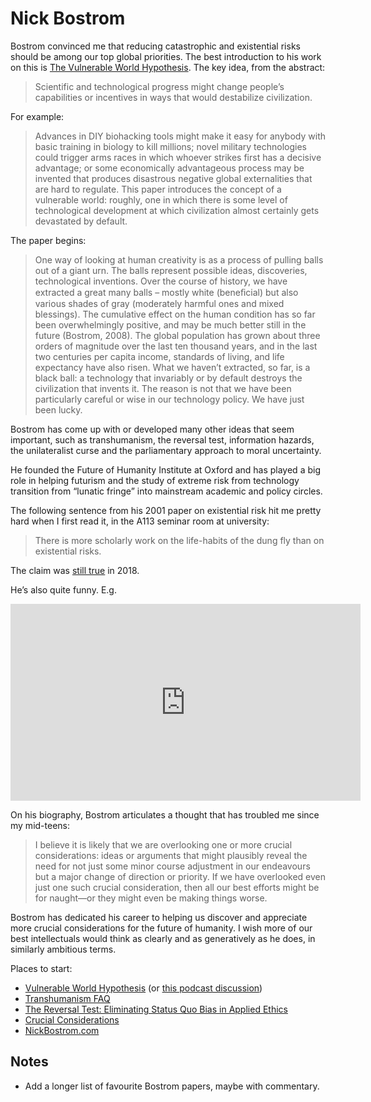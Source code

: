 # Nick Bostrom
Bostrom convinced me that reducing catastrophic and existential risks should be among our top global priorities. The best introduction to his work on this is [The Vulnerable World Hypothesis](https://nickbostrom.com/papers/vulnerable.pdf). The key idea, from the abstract:

> Scientific and technological progress might change people’s capabilities or incentives in ways that would destabilize civilization. 

For example:

> Advances in DIY biohacking tools might make it easy for anybody with basic training in biology to kill millions; novel military technologies could trigger arms races in which whoever strikes first has a decisive advantage; or some economically advantageous process may be invented that produces disastrous negative global externalities that are hard to regulate. This paper introduces the concept of a vulnerable world: roughly, one in which there is some level of technological development at which civilization almost certainly gets devastated by default.

The paper begins:

> One way of looking at human creativity is as a process of pulling balls out of a giant urn. The balls represent possible ideas, discoveries, technological inventions. Over the course of history, we have extracted a great many balls – mostly white (beneﬁcial) but also various shades of gray (moderately harmful ones and mixed blessings). The cumulative effect on the human condition has so far been overwhelmingly positive, and may be much better still in the future (Bostrom, 2008). The global population has grown about three orders of magnitude over the last ten thousand years, and in the last two centuries per capita income, standards of living, and life expectancy have also risen. What we haven’t extracted, so far, is a black ball: a technology that invariably or by default destroys the civilization that invents it. The reason is not that we have been particularly careful or wise in our technology policy. We have just been lucky.

Bostrom has come up with or developed many other ideas that seem important, such as transhumanism, the reversal test, information hazards, the unilateralist curse and the parliamentary approach to moral uncertainty.

He founded the Future of Humanity Institute at Oxford and has played a big role in helping futurism and the study of extreme risk from technology transition from “lunatic fringe” into mainstream academic and policy circles. 

The following sentence from his 2001 paper on existential risk hit me pretty hard when I first read it, in the A113 seminar room at university:

> There is more scholarly work on the life-habits of the dung fly than on existential risks.

The claim was [still true](https://forum.effectivealtruism.org/posts/dvCuqKS825AqSm7fN/are-there-more-papers-on-dung-beetles-than-human-extinction) in 2018.

He’s also quite funny. E.g.

<iframe width="560" height="315" src="https://www.youtube.com/embed/Yd9cf_vLviI?start=31&amp;end=325" frameborder="0" allow="accelerometer; autoplay; encrypted-media; gyroscope; picture-in-picture" allowfullscreen></iframe> 

On his biography, Bostrom articulates a thought that has troubled me since my mid-teens:

> I believe it is likely that we are overlooking one or more crucial considerations: ideas or arguments that might plausibly reveal the need for not just some minor course adjustment in our endeavours but a major change of direction or priority. If we have overlooked even just one such crucial consideration, then all our best efforts might be for naught—or they might even be making things worse. 

Bostrom has dedicated his career to helping us discover and appreciate more crucial considerations for the future of humanity. I wish more of our best intellectuals would think as clearly and as generatively as he does, in similarly ambitious terms.

Places to start:
* [Vulnerable World Hypothesis](https://nickbostrom.com/papers/vulnerable.pdf) (or [this podcast discussion](https://www.listennotes.com/podcasts/making-sense-with/151-will-we-destroy-the-future-OZju5zDEolh/))
* [Transhumanism FAQ](https://www.nickbostrom.com/views/transhumanist.pdf)
* [The Reversal Test: Eliminating Status Quo Bias in Applied Ethics](http://www.nickbostrom.com/ethics/statusquo.pdf)
* [Crucial Considerations](http://www.stafforini.com/blog/bostrom/)
* [NickBostrom.com](https://nickbostrom.com)

## Notes
* Add a longer list of favourite Bostrom papers, maybe with commentary.


<!-- #web/people -->

<!-- {BearID:nick-bostrom.md} -->
